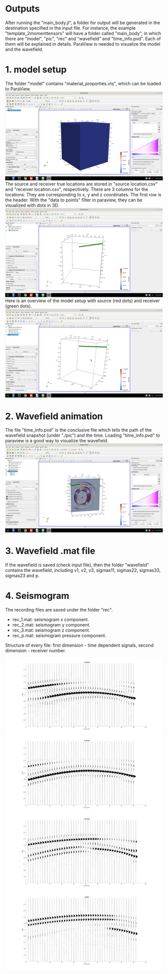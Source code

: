 # Outputs
After running the "main_body.jl", a folder for output will be generated in the destination specified in the input file. For instance, the example "template_2momenttensors" will have a folder called "main_body", in which there are "model", "pic", "rec" and "wavefield" and "time_info.pvd". Each of them will be explained in details. ParaView is needed to visualize the model and the wavefield.

 # 1. model setup
 The folder "model" contains "material_proporties.vts", which can be loaded to ParaView.
 ![load_model](./pictures/load_model.png)
 The source and receiver true locations are stored in "source location.csv" and "receiver location.csv", respectively. There are 3 columns for the locations. They are corresponding to x, y and z coordinates. The first row is the header. With the "data to points" filter in paraview, they can be visualized with dots in 3D.
 ![tabletopoints](./pictures/table_to_points.png)
 Here is an overview of the model setup with source (red dots) and receiver (green dots).
 ![model_setup](./pictures/model_setup.png)

 # 2. Wavefield animation
 The file "time_info.pvd" is the conclusive file which tells the path of the wavefield snapshot (under "./pic") and the time. Loading "time_info.pvd" to paraview is a good way to visualize the wavefield.
 ![wavefield](./pictures/wavefield.png)

 # 3. Wavefield .mat file
 If the wavefield is saved (check input file), then the folder "wavefield" contains the wavefield, including v1, v2, v3, sigmas11, sigmas22, sigmas33, sigmas23 and p.

 # 4. Seismogram
 The recording files are saved under the folder "rec".
 * rec_1.mat: seismogram x component.
 * rec_2.mat: seismogram y component.
 * rec_3.mat: seismogram z component.
 * rec_p.mat: seismogram pressure component.

 Structure of every file: first dimension - time dependent signals, second dimension - receiver number.

 ![v1](./pictures/v1.jpg)
 ![v2](./pictures/v2.jpg)
 ![v3](./pictures/v3.jpg)
 ![p](./pictures/p.jpg)
